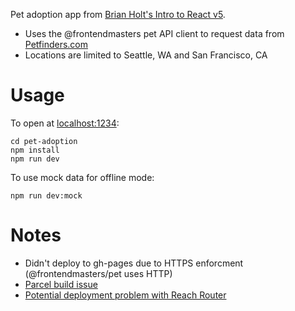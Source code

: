 Pet adoption app from [Brian Holt's Intro to React v5](https://btholt.github.io/complete-intro-to-react-v5/). 
- Uses the @frontendmasters pet API client to request data from [Petfinders.com](https://www.petfinder.com/)
- Locations are limited to Seattle, WA and San Francisco, CA

# Usage
To open at [localhost:1234](http://localhost:1234):
```
cd pet-adoption
npm install
npm run dev
```
To use mock data for offline mode:
```
npm run dev:mock
```

# Notes
- Didn't deploy to gh-pages due to HTTPS enforcment (@frontendmasters/pet uses HTTP)
- [Parcel build issue](https://github.com/parcel-bundler/parcel/issues/505)
- [Potential deployment problem with Reach Router](https://github.com/facebook/create-react-app/issues/1765#issuecomment-285114194)




